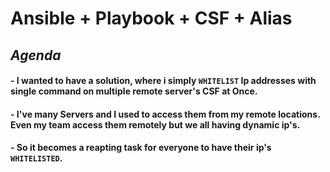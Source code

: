 # Ansible + Playbook + CSF + Alias 

## *Agenda*

#### - I wanted to have a solution, where i simply `WHITELIST` Ip addresses with single command on multiple remote server's CSF at Once.  

#### - I've many Servers and I used to access them from my remote locations. Even my team access them remotely but we all having dynamic ip's.

#### - So it becomes a reapting task for everyone to have their ip's `WHITELISTED`. 
